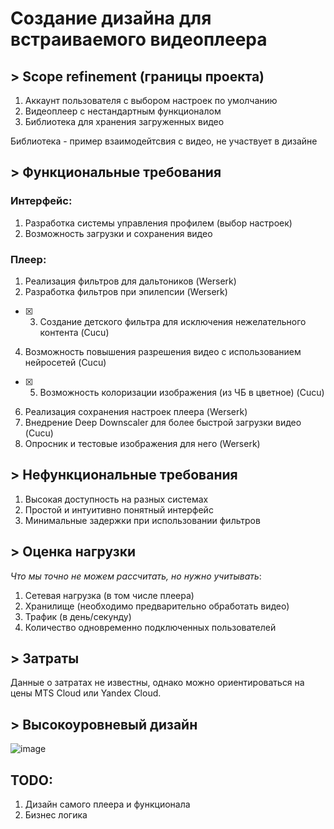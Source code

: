# Создание дизайна для встраиваемого видеоплеера

## > Scope refinement (границы проекта)

1. Аккаунт пользователя с выбором настроек по умолчанию
2. Видеоплеер с нестандартным функционалом
3. Библиотека для хранения загруженных видео

Библиотека - пример взаимодейтсвия с видео, не участвует в дизайне

## > Функциональные требования
### Интерфейс:
1. Разработка системы управления профилем (выбор настроек)
2. Возможность загрузки и сохранения видео

### Плеер:
1. Реализация фильтров для дальтоников (Werserk)
2. Разработка фильтров при эпилепсии (Werserk)
- [x] 3. Создание детского фильтра для исключения нежелательного контента (Cucu)
4. Возможность повышения разрешения видео с использованием нейросетей (Cucu)
- [x] 5. Возможность колоризации изображения (из ЧБ в цветное) (Cucu)
6. Реализация сохранения настроек плеера (Werserk)
7. Внедрение Deep Downscaler для более быстрой загрузки видео (Cucu)
8. Опросник и тестовые изображения для него (Werserk)

## > Нефункциональные требования
1. Высокая доступность на разных системах
2. Простой и интуитивно понятный интерфейс
3. Минимальные задержки при использовании фильтров

## > Оценка нагрузки
*Что мы точно не можем рассчитать, но нужно учитывать*:
1. Сетевая нагрузка (в том числе плеера)
2. Хранилище (необходимо предварительно обработать видео)
3. Трафик (в день/секунду)
4. Количество одновременно подключенных пользователей

## > Затраты
Данные о затратах не известны, однако можно ориентироваться на цены MTS Cloud или Yandex Cloud.

## > Высокоуровневый дизайн
![image](https://user-images.githubusercontent.com/52196169/227632550-16419677-6dd8-4c93-8340-3869d99edf8e.png)

## TODO:
1. Дизайн самого плеера и функционала
2. Бизнес логика
